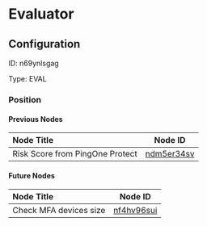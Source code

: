 # Evaluator
## Configuration
ID:  n69ynlsgag

Type: EVAL 








### Position

#### Previous Nodes
| Node Title | Node ID |
| :------------- | ------------ |
| Risk Score from PingOne Protect | [ndm5er34sv](./ndm5er34sv.md) | 
 
 #### Future Nodes
| Node Title | Node ID |
| :------------- | ------------ |
| Check MFA devices size |[nf4hv96sui](./nf4hv96sui.md) | 